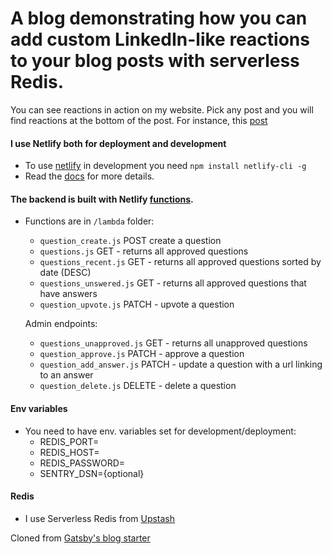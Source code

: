 # A blog demonstrating how you can add custom LinkedIn-like reactions to your blog posts with serverless Redis.

<!-- ![image info](./img.jpg) -->

<!-- This repo is a source code for my [article](https://dev.to/...) with a detailed explanation of how I used serverless Redis to create a Q&A board. -->

You can see reactions in action on my website. Pick any post and you will find reactions at the bottom of the post. For instance, this [post](https://techforitrecruiters.com/blog/2021-05-11-what-is-a-full-stack-developer/)

#### I use Netlify both for deployment and development

- To use [netlify](https://www.netlify.com/) in development you need `npm install netlify-cli -g`
- Read the [docs](https://docs.netlify.com/) for more details.

#### The backend is built with Netlify [functions](https://www.netlify.com/products/functions/).

- Functions are in `/lambda` folder:

  - `question_create.js` POST create a question
  - `questions.js` GET - returns all approved questions
  - `questions_recent.js` GET - returns all approved questions sorted by date (DESC)
  - `questions_unswered.js` GET - returns all approved questions that have answers
  - `question_upvote.js` PATCH - upvote a question

  Admin endpoints:

  - `questions_unapproved.js` GET - returns all unapproved questions
  - `question_approve.js` PATCH - approve a question
  - `question_add_answer.js` PATCH - update a question with a url linking to an answer
  - `question_delete.js` DELETE - delete a question

#### Env variables

- You need to have env. variables set for development/deployment:
  - REDIS_PORT=
  - REDIS_HOST=
  - REDIS_PASSWORD=
  - SENTRY_DSN={optional}

#### Redis

- I use Serverless Redis from [Upstash](https://upstash.com?utm_source=sndr_1)

Cloned from [Gatsby's blog starter](https://github.com/gatsbyjs/gatsby-starter-blog)
